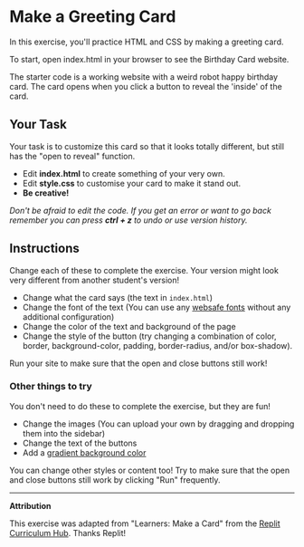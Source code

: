 # Make a Greeting Card

In this exercise, you'll practice HTML and CSS by making a greeting card.

To start, open index.html in your browser to see the Birthday Card website.

The starter code is a working website with a weird robot happy birthday card. The card opens when you click a button to reveal the 'inside' of the card.

## Your Task

Your task is to customize this card so that it looks totally different, but still has the "open to reveal" function.

- Edit **index.html** to create something of your very own.
- Edit **style.css** to customise your card to make it stand out.
- **Be creative!** 

_Don't be afraid to edit the code. If you get an error or want to go back remember you can press **ctrl + z** to undo or use version history._

## Instructions

Change each of these to complete the exercise. Your version might look very different from another student's version!

- Change what the card says (the text in `index.html`)
- Change the font of the text (You can use any [websafe fonts](https://www.w3schools.com/cssref/css_websafe_fonts.asp) without any additional configuration) 
- Change the color of the text and background of the page
- Change the style of the button (try changing a combination of color, border, background-color, padding, border-radius, and/or box-shadow).

Run your site to make sure that the open and close buttons still work!

### Other things to try

You don't need to do these to complete the exercise, but they are fun!

- Change the images (You can upload your own by dragging and dropping them into the sidebar)
- Change the text of the buttons
- Add a [gradient background color](https://www.w3schools.com/css/css3_gradients.asp)

You can change other styles or content too! Try to make sure that the open and close buttons still work by clicking "Run" frequently.

--- 

**Attribution**

This exercise was adapted from "Learners: Make a Card" from the [Replit Curriculum Hub](https://replit.com/curriculum/Intro-to-HTML-and-CSS). Thanks Replit!
